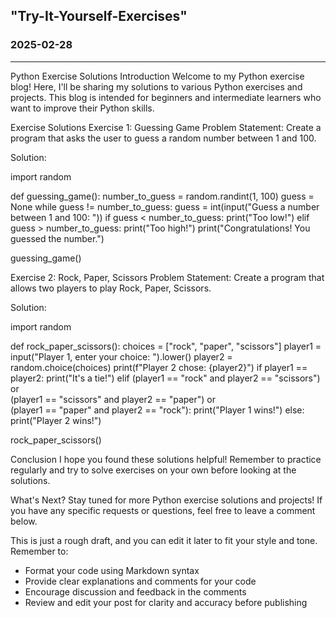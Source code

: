
"Try-It-Yourself-Exercises"
---
### 2025-02-28
---

Python Exercise Solutions
Introduction
Welcome to my Python exercise blog! Here, I'll be sharing my solutions to various Python exercises and projects. This blog is intended for beginners and intermediate learners who want to improve their Python skills.

Exercise Solutions
Exercise 1: Guessing Game
Problem Statement: Create a program that asks the user to guess a random number between 1 and 100.

Solution:

import random

def guessing_game():
    number_to_guess = random.randint(1, 100)
    guess = None
    while guess != number_to_guess:
        guess = int(input("Guess a number between 1 and 100: "))
        if guess < number_to_guess:
            print("Too low!")
        elif guess > number_to_guess:
            print("Too high!")
    print("Congratulations! You guessed the number.")

guessing_game()

Exercise 2: Rock, Paper, Scissors
Problem Statement: Create a program that allows two players to play Rock, Paper, Scissors.

Solution:

import random

def rock_paper_scissors():
    choices = ["rock", "paper", "scissors"]
    player1 = input("Player 1, enter your choice: ").lower()
    player2 = random.choice(choices)
    print(f"Player 2 chose: {player2}")
    if player1 == player2:
        print("It's a tie!")
    elif (player1 == "rock" and player2 == "scissors") or \
         (player1 == "scissors" and player2 == "paper") or \
         (player1 == "paper" and player2 == "rock"):
        print("Player 1 wins!")
    else:
        print("Player 2 wins!")

rock_paper_scissors()

Conclusion
I hope you found these solutions helpful! Remember to practice regularly and try to solve exercises on your own before looking at the solutions.

What's Next?
Stay tuned for more Python exercise solutions and projects! If you have any specific requests or questions, feel free to leave a comment below.

This is just a rough draft, and you can edit it later to fit your style and tone. Remember to:

- Format your code using Markdown syntax
- Provide clear explanations and comments for your code
- Encourage discussion and feedback in the comments
- Review and edit your post for clarity and accuracy before publishing
